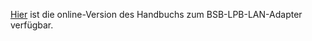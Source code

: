 [Hier](https://1coderookie.github.io/BSB-LPB-LAN) ist die online-Version des Handbuchs zum BSB-LPB-LAN-Adapter verfügbar.

